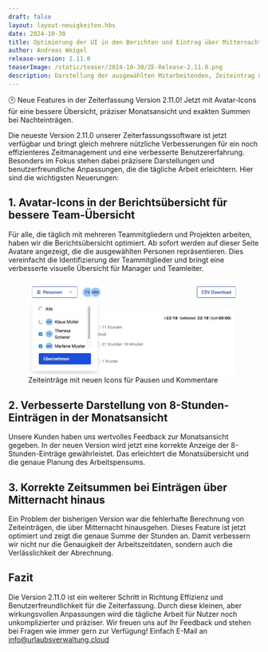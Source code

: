 ```yaml
---
draft: false
layout: layout-neuigkeiten.hbs
date: 2024-10-30
title: Optimierung der UI in den Berichten und Eintrag über Mitternacht
author: Andreas Weigel
release-version: 2.11.0
teaserImage: /static/teaser/2024-10-30/ZE-Release-2.11.0.png
description: Darstellung der ausgewählten Mitarbeitenden, Zeiteintrag über Mitternacht und Monatsansicht für 8h Eintrag
---
```


🕒 Neue Features in der Zeiterfassung Version 2.11.0! Jetzt mit Avatar-Icons für eine bessere Übersicht, präziser Monatsansicht und exakten Summen bei Nachteinträgen.

<!-- more -->

Die neueste Version 2.11.0 unserer Zeiterfassungssoftware ist jetzt verfügbar und bringt gleich mehrere nützliche Verbesserungen für ein noch effizienteres Zeitmanagement und eine verbesserte Benutzererfahrung. Besonders im Fokus stehen dabei präzisere Darstellungen und benutzerfreundliche Anpassungen, die die tägliche Arbeit erleichtern. Hier sind die wichtigsten Neuerungen:

## 1. Avatar-Icons in der Berichtsübersicht für bessere Team-Übersicht

Für alle, die täglich mit mehreren Teammitgliedern und Projekten arbeiten, haben wir die Berichtsübersicht optimiert. Ab sofort werden auf dieser Seite Avatare angezeigt, die die ausgewählten Personen repräsentieren. Dies vereinfacht die Identifizierung der Teammitglieder und bringt eine verbesserte visuelle Übersicht für Manager und Teamleiter.

<div class="flex my-8">
    <figure>
        <picture>
            <img
              src="MAIcons.jpg"
              alt="Zeiteinträge mit neuen Icons für Pausen und Kommentare"
              decoding="async"
              loading="lazy"
              class="rounded-lg"
            />
        </picture>
        <figcaption class="text-sm text-center">Zeiteinträge mit neuen Icons für Pausen und Kommentare</figcaption>
    </figure>
</div>

## 2. Verbesserte Darstellung von 8-Stunden-Einträgen in der Monatsansicht

Unsere Kunden haben uns wertvolles Feedback zur Monatsansicht gegeben. In der neuen Version wird jetzt eine korrekte Anzeige der 8-Stunden-Einträge gewährleistet. Das erleichtert die Monatsübersicht und die genaue Planung des Arbeitspensums.

## 3. Korrekte Zeitsummen bei Einträgen über Mitternacht hinaus

Ein Problem der bisherigen Version war die fehlerhafte Berechnung von Zeiteinträgen, die über Mitternacht hinausgehen. Dieses Feature ist jetzt optimiert und zeigt die genaue Summe der Stunden an. Damit verbessern wir nicht nur die Genauigkeit der Arbeitszeitdaten, sondern auch die Verlässlichkeit der Abrechnung.

## Fazit

Die Version 2.11.0 ist ein weiterer Schritt in Richtung Effizienz und Benutzerfreundlichkeit für die Zeiterfassung. Durch diese kleinen, aber wirkungsvollen Anpassungen wird die tägliche Arbeit für Nutzer noch unkomplizierter und präziser. Wir freuen uns auf Ihr Feedback und stehen bei Fragen wie immer gern zur Verfügung!
Einfach E-Mail an <a href="mailto:info@urlaubsverwaltung.cloud" class="underline">info@urlaubsverwaltung.cloud</a>
